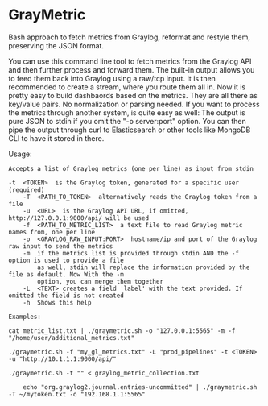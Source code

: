 # GrayMetric
Bash approach to fetch metrics from Graylog, reformat and restyle them, preserving the JSON format. 

You can use this command line tool to fetch metrics from the Graylog API and then further process and forward them.
The built-in output allows you to feed them back into Graylog using a raw/tcp input. It is then recommended to create
a stream, where you route them all in. Now it is pretty easy to build dashbaords based on the metrics. They are all
there as key/value pairs. No normalization or parsing needed. If you want to process the metrics through another system,
is quite easy as well: The output is pure JSON to stdin if you omit the "-o server:port" option. You can then pipe the
output through curl to Elasticsearch or other tools like MongoDB CLI to have it stored in there.


      
  Usage:

	Accepts a list of Graylog metrics (one per line) as input from stdin

	-t  <TOKEN>  is the Graylog token, generated for a specific user (required)
        -T  <PATH_TO_TOKEN>  alternatively reads the Graylog token from a file
        -u  <URL>  is the Graylog API URL, if omitted, http://127.0.0.1:9000/api/ will be used
        -f  <PATH_TO_METRIC_LIST>  a text file to read Graylog metric names from, one per line
        -o  <GRAYLOG_RAW_INPUT:PORT>  hostname/ip and port of the Graylog raw input to send the metrics
        -m  if the metrics list is provided through stdin AND the -f option is used to provide a file
            as well, stdin will replace the information provided by the file as default. Now With the -m
            option, you can merge them together
        -L  <TEXT> creates a field 'label' with the text provided. If omitted the field is not created
        -h  Shows this help

	Examples:

	cat metric_list.txt | ./graymetric.sh -o "127.0.0.1:5565" -m -f "/home/user/additional_metrics.txt"

	./graymetric.sh -f "my_gl_metrics.txt" -L "prod_pipelines" -t <TOKEN> -u "http://10.1.1.1:9000/api/"

	./graymetric.sh -t "" < graylog_metric_collection.txt

        echo "org.graylog2.journal.entries-uncommitted" | ./graymetric.sh -T ~/mytoken.txt -o "192.168.1.1:5565"
